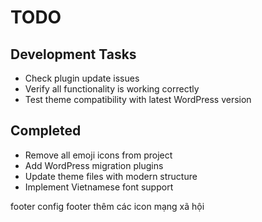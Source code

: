 # TODO

## Development Tasks
- Check plugin update issues
- Verify all functionality is working correctly
- Test theme compatibility with latest WordPress version

## Completed
- Remove all emoji icons from project
- Add WordPress migration plugins
- Update theme files with modern structure
- Implement Vietnamese font support


footer config
footer thêm các icon mạng xã hội
      